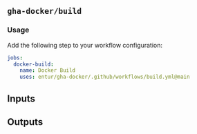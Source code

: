 ## `gha-docker/build`

### Usage

Add the following step to your workflow configuration:

```yml
jobs:
  docker-build:
    name: Docker Build
    uses: entur/gha-docker/.github/workflows/build.yml@main
```

## Inputs

## Outputs
